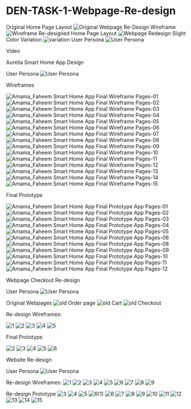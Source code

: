 # DEN-TASK-1-Webpage-Re-design
Original Home Page Layout
![Original Webpage](https://github.com/user-attachments/assets/bfb7c81e-8596-4a95-8207-eb11caaf3b05)
Re-Design Wireframe
![Wireframe](https://github.com/user-attachments/assets/98c448a3-5448-4ba0-a692-33c012789ed6)
Re-designed Home Page Layout
![Webpage Redesign](https://github.com/user-attachments/assets/f7d64369-9256-405f-85fb-c650b96f2400)
Slight Color Variation
![variation](https://github.com/user-attachments/assets/626e511c-a8b7-4f7c-a06f-1da8128860e0)
User Persona
![User Persona](https://github.com/user-attachments/assets/5e714ed7-d075-4e4c-b4d7-0907226b443e)

Video




Aurelia Smart Home App Design


User Persona
![User Persona](https://github.com/user-attachments/assets/e495b8c5-fce4-4490-93a6-1cda58543d9a)



Wireframes


![Amama_Faheem Smart Home App Final Wireframe Pages-01](https://github.com/user-attachments/assets/473f7e36-83a9-4134-bce1-a5ab8e9579d8)
![Amama_Faheem Smart Home App Final Wireframe Pages-02](https://github.com/user-attachments/assets/a49fad5b-0bd7-4c5e-924a-2d8c968de2e9)
![Amama_Faheem Smart Home App Final Wireframe Pages-03](https://github.com/user-attachments/assets/a5074ca5-1ab6-401e-9bad-f2b625155ff3)
![Amama_Faheem Smart Home App Final Wireframe Pages-04](https://github.com/user-attachments/assets/e9b3ba28-e405-477d-9fa7-7333407a50ef)
![Amama_Faheem Smart Home App Final Wireframe Pages-05](https://github.com/user-attachments/assets/c34ea442-e873-43ae-a42e-3afe86dc0a87)
![Amama_Faheem Smart Home App Final Wireframe Pages-06](https://github.com/user-attachments/assets/947debc5-dddc-473f-baff-bb5ca2cd7bec)
![Amama_Faheem Smart Home App Final Wireframe Pages-07](https://github.com/user-attachments/assets/bd65b154-d842-420a-a337-21239199b35f)
![Amama_Faheem Smart Home App Final Wireframe Pages-08](https://github.com/user-attachments/assets/6775f655-5232-4941-b0a3-bb727d10d3bc)
![Amama_Faheem Smart Home App Final Wireframe Pages-09](https://github.com/user-attachments/assets/e24bc63a-a7d9-458b-84f9-766d5cb8df2a)
![Amama_Faheem Smart Home App Final Wireframe Pages-10](https://github.com/user-attachments/assets/c7d71f6f-d7aa-4d7c-9371-e16fa52a97c7)
![Amama_Faheem Smart Home App Final Wireframe Pages-11](https://github.com/user-attachments/assets/34e6005e-dabc-4bc6-9df9-c0483bde5227)
![Amama_Faheem Smart Home App Final Wireframe Pages-12](https://github.com/user-attachments/assets/ff58ae50-64d6-425a-b5ed-c91313e34690)
![Amama_Faheem Smart Home App Final Wireframe Pages-13](https://github.com/user-attachments/assets/31c6e760-1f20-4296-962a-c1df66c24861)
![Amama_Faheem Smart Home App Final Wireframe Pages-14](https://github.com/user-attachments/assets/15e16b16-0d83-49d7-b6a9-2c076668b216)
![Amama_Faheem Smart Home App Final Wireframe Pages-15](https://github.com/user-attachments/assets/96e4785f-98c1-48ff-820d-0f344338cf06)


Final Prototype


![Amama_Faheem Smart Home App Final Prototype App Pages-01](https://github.com/user-attachments/assets/2957382e-28e6-4f89-8d9e-8ed6da1bbf32)
![Amama_Faheem Smart Home App Final Prototype App Pages-02](https://github.com/user-attachments/assets/0eb9a25b-ed4c-4f3e-883f-fd3dd69e4ce4)
![Amama_Faheem Smart Home App Final Prototype App Pages-03](https://github.com/user-attachments/assets/ab271df4-9887-46c5-8309-9c5ba7a41610)
![Amama_Faheem Smart Home App Final Prototype App Pages-04](https://github.com/user-attachments/assets/e45fe5c6-8bcb-47bd-8daa-e16b313fb774)
![Amama_Faheem Smart Home App Final Prototype App Pages-05](https://github.com/user-attachments/assets/3e590d24-9291-4711-8762-15245798388a)
![Amama_Faheem Smart Home App Final Prototype App Pages-06](https://github.com/user-attachments/assets/8e29a6a5-c14a-4cb8-a3b6-9c093e0462f6)
![Amama_Faheem Smart Home App Final Prototype App Pages-08](https://github.com/user-attachments/assets/e0565d74-b38c-4db0-b1ed-01bf61c60495)
![Amama_Faheem Smart Home App Final Prototype App Pages-09](https://github.com/user-attachments/assets/f3d5952e-eb15-452b-85d4-271a9bc3e2fc)
![Amama_Faheem Smart Home App Final Prototype App Pages-10](https://github.com/user-attachments/assets/62c11b83-ed79-47f4-ad46-6fcae0c63f45)
![Amama_Faheem Smart Home App Final Prototype App Pages-11](https://github.com/user-attachments/assets/3bba0241-cb95-4e73-b9bb-524616ca591d)
![Amama_Faheem Smart Home App Final Prototype App Pages-12](https://github.com/user-attachments/assets/8209d0af-0ddf-4d07-b276-25f5fce67ce2)




Webpage Checkout Re-design


User Persona
![User Persona](https://github.com/user-attachments/assets/f2396299-bc12-4d88-9fdc-0672de1cdcaf)


Original Webpages
![old Order page](https://github.com/user-attachments/assets/2296f446-5ff0-4184-a37a-28909d307cb0)
![old Cart](https://github.com/user-attachments/assets/54ce4abe-a794-4ee7-a53f-367a451607cd)
![old Checkout](https://github.com/user-attachments/assets/0f03225b-acc3-408d-b79a-57e2cca0b432)


Re-design Wireframes:

![1](https://github.com/user-attachments/assets/c36cacf2-6114-4216-abc8-5947f831d09d)
![2](https://github.com/user-attachments/assets/86cc3c91-9fd1-465e-a4f2-852aeb61dcb2)
![3](https://github.com/user-attachments/assets/5665f5fe-f269-4de5-b318-b3449f349d95)
![4](https://github.com/user-attachments/assets/77004322-be26-4fef-9b7c-e8c3c69ee3f1)
![5](https://github.com/user-attachments/assets/be0b0864-7193-4856-b170-b1ff09c7635a)


Final Prototype

![2](https://github.com/user-attachments/assets/502c493f-3289-4ca6-bae5-c67dd45d46ac)
![3](https://github.com/user-attachments/assets/cb36a80b-6713-469a-9821-2b4c791b1e8c)
![4](https://github.com/user-attachments/assets/de5e3715-3a5d-4771-bfc8-eea455f3439b)
![5](https://github.com/user-attachments/assets/1f74fe16-39e7-4384-8db8-053fe72f4748)
![6](https://github.com/user-attachments/assets/8cc5df08-f690-43ef-902f-34953d6ce1c2)





Website Re-design

User Persona
![User Persona](https://github.com/user-attachments/assets/e19b5f1b-41ff-44d5-b9a4-be7e91e7d8fe)



Re-design Wireframes:
![1](https://github.com/user-attachments/assets/e0459aff-202b-4ceb-9056-84c1fc14b500)
![2](https://github.com/user-attachments/assets/d40015d4-363e-425a-814b-dc64b217d30f)
![3](https://github.com/user-attachments/assets/342f74e9-5c00-43b1-986d-15ca548c938a)
![4](https://github.com/user-attachments/assets/5acf89b8-7025-49ee-a338-157b9938d7ed)
![5](https://github.com/user-attachments/assets/de4cccf3-6112-460e-9784-73b3cfc11766)
![6](https://github.com/user-attachments/assets/3ea22e39-36b5-4c33-850d-20496808e4b3)
![7](https://github.com/user-attachments/assets/012a2054-0329-4e0b-802f-1024da35db11)
![8](https://github.com/user-attachments/assets/49945488-ee29-4423-806a-0ad25f90abb6)
![9](https://github.com/user-attachments/assets/3bfc9185-f596-44cf-ab54-e9efb33d8197)

Re-design Prototype
![3](https://github.com/user-attachments/assets/d2a98f20-3f53-43a7-a49e-630c20b19756)
![4](https://github.com/user-attachments/assets/a48ec79a-8073-4977-9d0c-6442e70bc9df)
![5](https://github.com/user-attachments/assets/2891419f-d5b8-442e-b1ea-89d42b151bd0)
![6(1)](https://github.com/user-attachments/assets/745a9f8e-de8b-49aa-87bd-0d3295cdfc00)
![6](https://github.com/user-attachments/assets/10528b93-0093-4185-a43e-6fc0f76ed594)
![7](https://github.com/user-attachments/assets/c1b266e9-c95f-4ef6-b507-332e4bc0107c)
![8](https://github.com/user-attachments/assets/39866d2e-ba62-46e8-80db-4992f655d4ae)
![9](https://github.com/user-attachments/assets/6f2e7fb1-0d9e-4b8f-8557-ee578e80f067)
![10](https://github.com/user-attachments/assets/2ce6d8b2-4aa7-43d9-b71c-ec4819d4b64e)
![11](https://github.com/user-attachments/assets/1462e3eb-adb1-4c3f-af4f-a985fc79747d)
![12](https://github.com/user-attachments/assets/c860b07c-0a9b-40fd-93d3-e732c2ba5ee9)
![13](https://github.com/user-attachments/assets/1388efe5-37aa-4119-afa5-4f68d106191d)
![14](https://github.com/user-attachments/assets/9187f26c-f0ee-459a-a8a1-21b2ce248576)
![15](https://github.com/user-attachments/assets/09f94845-a889-4701-9160-f41d3bb61e72)
